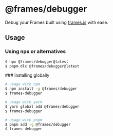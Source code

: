 # @frames/debugger

Debug your Frames built using [frames.js](https://framesjs.org) with ease.

## Usage

### Using npx or alternatives

```sh
$ npx @frames/debugger@latest
$ pnpm dlx @frames/debugger@latest
```

### Installing globally

```sh
# usage with npm
$ npm install -g @frames/debugger
$ frames-debugger

# usage with yarn
$ yarn global add @frames/debugger
$ frames-debugger

# usage with pnpm
$ pnpm add -g @frames/debugger
$ frames-debugger
```